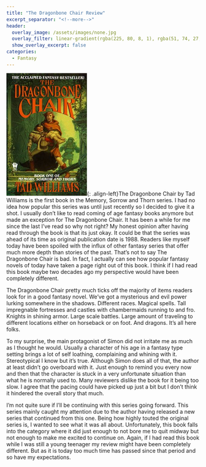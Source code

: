 ```yaml
---
title: "The Dragonbone Chair Review"
excerpt_separator: "<!--more-->"
header:
  overlay_image: /assets/images/none.jpg
  overlay_filter: linear-gradient(rgba(225, 80, 8, 1), rgba(51, 74, 27, 1))
  show_overlay_excerpt: false
categories:
  - Fantasy
---
```

![dragonbone-chair-cover](/assets/images/dragonbone-chair.jpg){: .align-left}The Dragonbone Chair by Tad Williams  is the first book in the Memory, Sorrow and Thorn series. I had no idea how popular this series was until just recently so I decided to give it a shot. I usually don’t like to read coming of age fantasy books anymore but made an exception for The Dragonbone Chair. It has been a while for me since the last I’ve read so why not right? My honest opinion after having read through the book is that its just okay. It could be that the series was ahead of its time as original publication date is 1988. Readers like myself today have been spoiled with the influx of other fantasy series that offer much more depth than stories of the past. That’s not to say The Dragonbone Chair is bad. In fact, I actually can see how popular fantasy novels of today have taken a page right out of this book. I think if I had read this book maybe two decades ago my perspective would have been completely different.

The Dragonbone Chair pretty much ticks off the majority of items readers look for in a good fantasy novel. We’ve got a mysterious and evil power lurking somewhere in the shadows. Different races. Magical spells. Tall impregnable fortresses and castles with chambermaids running to and fro. Knights in shining armor. Large scale battles. Large amount of traveling to different locations either on horseback or on foot. And dragons. It’s all here folks.

To my surprise, the main protagonist of Simon did not irritate me as much as I thought he would. Usually a character of his age in a fantasy type setting brings a lot of self loathing, complaining and whining with it. Stereotypical I know but it’s true. Although Simon does all of that, the author at least didn’t go overboard with it. Just enough to remind you every now and then that the character is stuck in a very unfortunate situation than what he is normally used to. Many reviewers dislike the book for it being too slow. I agree that the pacing could have picked up just a bit but I don’t think it hindered the overall story that much.

I’m not quite sure if I’ll be continuing with this series going forward. This series mainly caught my attention due to the author having released a new series that continued from this one. Being how highly touted the original series is, I wanted to see what it was all about. Unfortunately, this book falls into the category where it did just enough to not bore me to quit midway but not enough to make me excited to continue on. Again, if I had read this book while I was still a young teenager my review might have been completely different. But as it is today too much time has passed since that period and so have my expectations.
